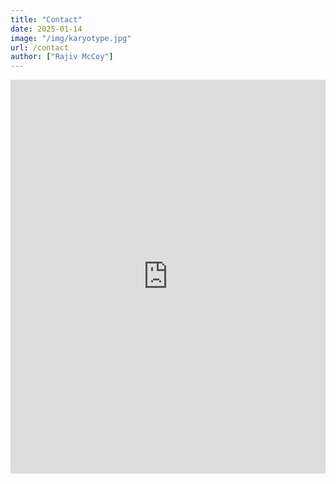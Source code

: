 ```yaml
---
title: "Contact"
date: 2025-01-14
image: "/img/karyotype.jpg"
url: /contact
author: ["Rajiv McCoy"]
---
```


<div style="position: relative; width: 100%; height: 0; padding-bottom: 125%;">
  <iframe src="https://docs.google.com/forms/d/e/1FAIpQLSedNVn6QPODCUqpzVYiXf_70HFdwhmzvYwmkrZbm88XArYy3A/viewform?embedded=true" 
          style="position: absolute; top:0; left:0; width:100%; height:100%; border:0;">
  </iframe>
</div>
